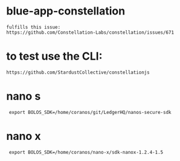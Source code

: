 # blue-app-constellation

    fulfills this issue:
    https://github.com/Constellation-Labs/constellation/issues/671


# to test use the CLI:

    https://github.com/StardustCollective/constellationjs

# nano s
     export BOLOS_SDK=/home/coranos/git/LedgerHQ/nanos-secure-sdk

# nano x
     export BOLOS_SDK=/home/coranos/nano-x/sdk-nanox-1.2.4-1.5
